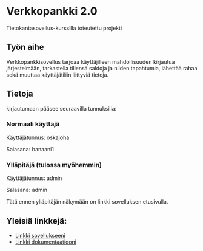 ﻿# Verkkopankki 2.0

Tietokantasovellus-kurssilla toteutettu projekti

## Työn aihe

Verkkopankkisovellus tarjoaa käyttäjilleen mahdollisuuden kirjautua järjestelmään, tarkastella tiliensä saldoja ja niiden tapahtumia, lähettää rahaa sekä muuttaa käyttäjätiliin liittyviä tietoja.

## Tietoja

kirjautumaan pääsee seuraavilla tunnuksilla:

### Normaali käyttäjä
Käyttäjätunnus: oskajoha

Salasana: banaani1

### Ylläpitäjä (tulossa myöhemmin)
Käyttäjätunnus: admin

Salasana: admin

Tätä ennen ylläpitäjän näkymään on linkki sovelluksen etusivulla.

## Yleisiä linkkejä:

* [Linkki sovellukseeni](http://oskajoha.users.cs.helsinki.fi/tsoha/)
* [Linkki dokumentaatiooni](https://github.com/cs-locx/Tsoha-Bootstrap/blob/master/doc/dokumentaatio.pdf)


